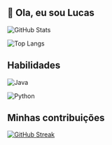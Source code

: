 
## 👋 Ola, eu sou Lucas




 ![GitHub Stats](https://github-readme-stats.vercel.app/api?username=L0uks&theme=transparent&bg_color=000&border_color=30A3DC&show_icons=true&icon_color=30A3DC&title_color=E94D5F&text_color=FFF) 
 
 ![Top Langs](https://github-readme-stats-git-masterrstaa-rickstaa.vercel.app/api/top-langs/?username=L0uks&layout=compact&bg_color=000&border_color=30A3DC&title_color=E94D5F&text_color=FFF) 


## Habilidades

![Java](https://img.shields.io/badge/Java-000?style=for-the-badge&logo=java) 

![Python](https://img.shields.io/badge/Python-000?style=for-the-badge&logo=python)

## Minhas contribuições

[![GitHub Streak](https://streak-stats.demolab.com/?user=L0uks&theme=bear&background=000&border=30A3DC&dates=FFF)](https://git.io/streak-stats)

